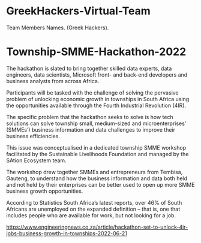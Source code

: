 # GreekHackers-Virtual-Team



Team Members Names. (Greek Hackers).

# Township-SMME-Hackathon-2022

The hackathon is slated to bring together skilled data experts, data engineers, data scientists, Microsoft front- and back-end developers and business analysts from across Africa.

Participants will be tasked with the challenge of solving the pervasive problem of unlocking economic growth in townships in South Africa using the opportunities available through the Fourth Industrial Revolution (4IR).

The specific problem that the hackathon seeks to solve is how tech solutions can solve township small, medium-sized and microenterprises’ (SMMEs’) business information and data challenges to improve their business efficiencies.

This issue was conceptualised in a dedicated township SMME workshop facilitated by the Sustainable Livelihoods Foundation and managed by the SAtion Ecosystem team.

The workshop drew together SMMEs and entrepreneurs from Tembisa, Gauteng, to understand how the business information and data both held and not held by their enterprises can be better used to open up more SMME business growth opportunities.

According to Statistics South Africa’s latest reports, over 46% of South Africans are unemployed on the expanded definition – that is, one that includes people who are available for work, but not looking for a job.


https://www.engineeringnews.co.za/article/hackathon-set-to-unlock-4ir-jobs-business-growth-in-townships-2022-06-21





